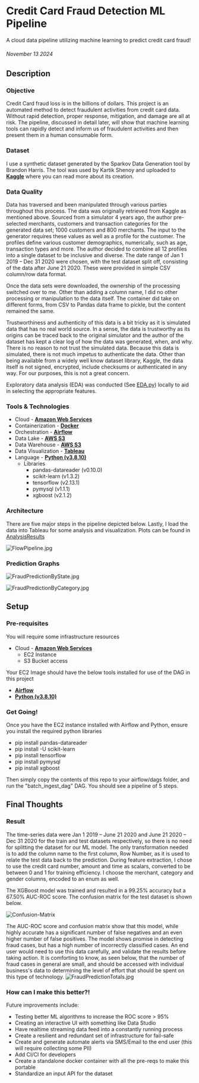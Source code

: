 # Credit Card Fraud Detection ML Pipeline

A cloud data pipeline utilizing machine learning to predict credit card fraud!

###### November 13 2024
## Description

### Objective

Credit Card fraud loss is in the billions of dollars. This project is an automated method to detect fraudulent activities from credit card data. Without rapid detection, proper response, mitigation, and damage are all at risk. The pipeline, discussed in detail later, will show that machine learning tools can rapidly detect and inform us of fraudulent activities and then present them in a human consumable form.

### Dataset

I use a synthetic dataset generated by the Sparkov Data Generation tool by Brandon Harris. The tool was used by Kartik Shenoy and uploaded to [**Kaggle**](www.kaggle.com/datasets/kartik2112/fraud-detection) where you can read more about its creation.

### Data Quality
Data has traversed and been manipulated through various parties throughout this process. The data
was originally retrieved from Kaggle as mentioned above. Sourced from a simulator 4 years ago, the
author pre-selected merchants, customers and transaction categories for the generated data set; 1000
customers and 800 merchants. The input to the generator requires these values as well as a profile for the
customer. The profiles define various customer demographics, numerically, such as age, transaction types
and more. The author decided to combine all 12 profiles into a single dataset to be inclusive and diverse. The date range of Jan 1 2019 – Dec 31
2020 were chosen, with the test dataset split off, consisting of the data after June 21 2020. These were
provided in simple CSV column/row data format. 

Once the data sets were downloaded, the ownership of the processing switched over to me. Other
than adding a column name, I did no other processing or manipulation to the data itself. The container did
take on different forms, from CSV to Pandas data frame to pickle, but the content remained the same. 

Trustworthiness and authenticity of this data is a bit tricky as it is simulated data that has no real
world source. In a sense, the data is trustworthy as its origins can be traced back to the original simulator and
the author of the dataset has kept a clear log of how the data was generated, when, and why. There is no
reason to not trust the simulated data. Because this data is simulated, there is not much impetus to
authenticate the data. Other than being available from a widely well know dataset library, Kaggle, the data
itself is not signed, encrypted, include checksums or authenticated in any way. For our purposes, this is not a
great concern. 

Exploratory data analysis (EDA) was conducted (See [EDA.py](EDA.py)) locally to aid in selecting the appropriate features.
### Tools & Technologies

- Cloud - [**Amazon Web Services**](https://aws.amazon.com/)
- Containerization - [**Docker**](https://www.docker.com)
- Orchestration - [**Airflow**](https://airflow.apache.org)
- Data Lake - [**AWS S3**](https://aws.amazon.com/s3/)
- Data Warehouse - [**AWS S3**](https://aws.amazon.com/s3/)
- Data Visualization - [**Tableau**](https://www.tableau.com/)
- Language - [**Python (v3.8.10)**](https://www.python.org)
  - Libraries
    - pandas-datareader (v0.10.0)
    - scikit-learn (v1.3.2)
    - tensorflow (v2.13.1)
    - pymysql (v1.1.1)
    - xgboost (v2.1.2)

### Architecture
There are five major steps in the pipeline depicted below. Lastly, I load the data into Tableau for some analysis and visualization. Plots can be found in [AnalysisResults](AnalysisResults) 

![FlowPipeline.jpg](AnalysisResults/FlowPipeline.jpg)

### Prediction Graphs
![FraudPredictionByState.jpg](AnalysisResults/FraudPredictionByState.jpg)

![FraudPredictionByCategory.jpg](AnalysisResults/FraudPredictionByCategory.jpg)

## Setup

### Pre-requisites

You will require some infrastructure resources
- Cloud - [**Amazon Web Services**](https://aws.amazon.com/)
  - EC2 Instance
  - S3 Bucket access

Your EC2 Image should have the below tools installed for use of the DAG in this project
- [**Airflow**](https://airflow.apache.org)
- [**Python (v3.8.10)**](https://www.python.org)


### Get Going!
Once you have the EC2 instance installed with Airflow and Python, ensure you install the required python libraries
 - pip install pandas-datareader 
 - pip install -U scikit-learn 
 - pip install tensorflow 
 - pip install pymysql 
 - pip install xgboost

Then simply copy the contents of this repo to your airflow/dags folder, and run the "batch_ingest_dag" DAG. You should see a pipeline of 5 steps. 

## Final Thoughts

### Result
The time-series data were Jan 1 2019 – June 21 2020 and June 21 2020 – Dec 31 2020 for the train and test datasets respectively, so there is no need for splitting the dataset for our ML model. The only transformation needed is to add the column name to the first column, Row Number, as it is used to relate the test data back to the prediction. During feature extraction, I chose to use the credit card number, amount and time as scalars, converted to be between 0 and 1 for training efficiency. I choose the merchant, category and gender columns, encoded to an enum as well.

The XGBoost model was trained and resulted in a 99.25% accuracy but a 67.50% AUC-ROC score. The confusion matrix for the test dataset is shown below.

![Confusion-Matrix](AnalysisResults/CCFraudConfusionMatrix.png)

The AUC-ROC score and confusion matrix show that this model, while highly accurate has a significant number of false negatives and an even higher number of false positives. The model shows promise in detecting fraud cases, but has a high number of incorrectly classified cases. An end user would need to use this data carefully, and validate the results before taking action. It is comforting to know, as seen below, that the number of fraud cases in general are small, and should be accessed with individual business's data to determining the level of effort that should be spent on this type of technology.
![FraudPredictionTotals.jpg](AnalysisResults/FraudPredictionTotals.jpg)

### How can I make this better?!
 Future improvements include:
 - Testing better ML algorithms to increase the ROC score > 95%
 - Creating an interactive UI with something like Data Studio
 - Have realtime streaming data feed into a constantly running process
 - Create a resilient and redundant set of infrastructure for fail-safe
 - Create and generate automate alerts via SMS/Email to the end user (this will require collecting some PII)
 - Add CI/CI for developers
 - Create a standalone docker container with all the pre-reqs to make this portable
 - Standardize an input API for the dataset

